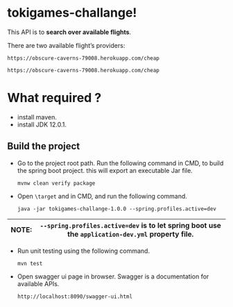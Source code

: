 # tokigames-challange!

This API is to **search over available flights**.

There are two available flight’s providers:

    https://obscure-caverns-79008.herokuapp.com/cheap
    
    https://obscure-caverns-79008.herokuapp.com/cheap

# What required ?

 - install maven.
 - install JDK 12.0.1.

## Build the project

 -  Go to the project root path. Run the following command in CMD, to build the spring boot project. this will export an executable Jar file.

	`mvnw clean verify package`

 - Open `\target` and in CMD, and run the following command.

	`java -jar tokigames-challange-1.0.0 --spring.profiles.active=dev`

| NOTE: | `--spring.profiles.active=dev` is to let spring boot use the `application-dev.yml` property file. |
|--|--|

 - Run unit testing using the following command.

	`mvn test`

 - Open swagger ui page in browser. Swagger is a documentation for available APIs.

	`http://localhost:8090/swagger-ui.html`
